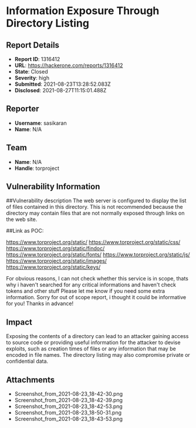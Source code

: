 # Information Exposure Through Directory Listing

## Report Details
- **Report ID**: 1316412
- **URL**: https://hackerone.com/reports/1316412
- **State**: Closed
- **Severity**: high
- **Submitted**: 2021-08-23T13:28:52.083Z
- **Disclosed**: 2021-08-27T11:15:01.488Z

## Reporter
- **Username**: sasikaran
- **Name**: N/A

## Team
- **Name**: N/A
- **Handle**: torproject

## Vulnerability Information
##Vulnerability description
The web server is configured to display the list of files contained in this directory. This is not recommended because the directory may contain files that are not normally exposed through links on the web site.

##Link as POC:

https://www.torproject.org/static/
https://www.torproject.org/static/css/
https://www.torproject.org/static/findoc/
https://www.torproject.org/static/fonts/
https://www.torproject.org/static/js/
https://www.torproject.org/static/images/
https://www.torproject.org/static/keys/

For obvious reasons, I can not check whether this service is in scope, thats why i haven't searched for any critical informations and haven't check tokens and other stuff
Please let me know if you need some extra information.
Sorry for out of scope report, i thought it could be informative for you!
Thanks in advance!

## Impact

Exposing the contents of a directory can lead to an attacker gaining access to source code or providing useful information for the attacker to devise exploits, such as creation times of files or any information that may be encoded in file names. The directory listing may also compromise private or confidential data.

## Attachments
- Screenshot_from_2021-08-23_18-42-30.png
- Screenshot_from_2021-08-23_18-42-39.png
- Screenshot_from_2021-08-23_18-42-53.png
- Screenshot_from_2021-08-23_18-50-31.png
- Screenshot_from_2021-08-23_18-43-53.png

